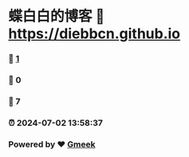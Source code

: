 # 蝶白白的博客 :link: https://diebbcn.github.io 
### :page_facing_up: [1](https://diebbcn.github.io/tag.html) 
### :speech_balloon: 0 
### :hibiscus: 7 
### :alarm_clock: 2024-07-02 13:58:37 
### Powered by :heart: [Gmeek](https://github.com/Meekdai/Gmeek)
